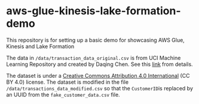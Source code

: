 # aws-glue-kinesis-lake-formation-demo
This repository is for setting up a basic demo for showcasing AWS Glue, Kinesis and Lake Formation 

The data in `/data/transaction_data_original.csv` is from UCI Machine Learning Repository and created by Daqing Chen. See this [link](https://archive.ics.uci.edu/dataset/352/online+retail) from details. 

The dataset is under a [Creative Commons Attribution 4.0 International](https://creativecommons.org/licenses/by/4.0/legalcode) (CC BY 4.0) license. The dataset is modified in the file `/data/transactions_data_modified.csv` so that the `CustomerID`is replaced by an UUID from the `fake_customer_data.csv` file.
